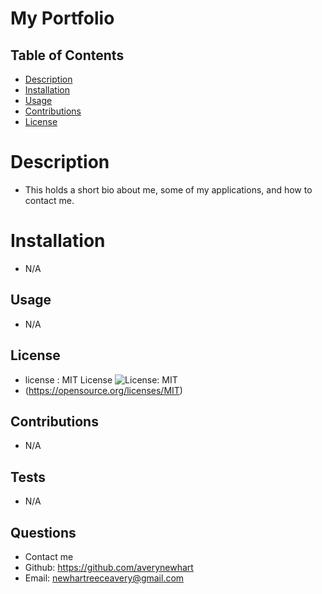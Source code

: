 # My Portfolio
 
  ## Table of Contents

  * [Description](#description)
  * [Installation](#installation)
  * [Usage](#usage)
  * [Contributions](#contributions)
  * [License](#license)
  
  # Description
  - This holds a short bio about me, some of my applications, and how to contact me.

  # Installation
  - N/A

  ## Usage
  - N/A

  ## License
  - license : MIT License ![License: MIT](https://img.shields.io/badge/License-MIT-yellow.svg)
  - (https://opensource.org/licenses/MIT)

  ## Contributions
  - N/A

  ## Tests
  - N/A

  ## Questions
  - Contact me
  - Github: https://github.com/averynewhart
  - Email: newhartreeceavery@gmail.com
